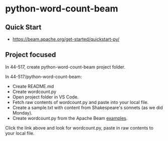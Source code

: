 # python-word-count-beam
## Quick Start

- <https://beam.apache.org/get-started/quickstart-py/>

## Project focused

In 44-517, create python-word-count-beam project folder.

In 44-517/python-word-count-beam:

- Create README.md
- Create wordcount.py
- Open project folder in VS Code.
- Fetch raw contents of wordcount.py and paste into your local file.
- Create a sample.txt with content from Shakespeare's sonnets (as we did Monday).
- Create wordcount.py from the Apache Beam [examples](https://github.com/apache/beam/tree/master/sdks/python/apache_beam/examples).


Click the link above and look for wordcount.py, paste in raw contents to your local file.
